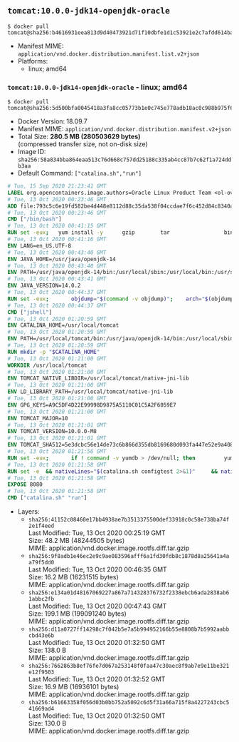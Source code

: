 ## `tomcat:10.0.0-jdk14-openjdk-oracle`

```console
$ docker pull tomcat@sha256:b4616931eea813d9d40473921d71f10dbfe1d1c53921e2c7afdd614bab6f2740
```

-	Manifest MIME: `application/vnd.docker.distribution.manifest.list.v2+json`
-	Platforms:
	-	linux; amd64

### `tomcat:10.0.0-jdk14-openjdk-oracle` - linux; amd64

```console
$ docker pull tomcat@sha256:5d500bfa0045418a3fa8cc05773b1e0c745e778adb18ac0c988b975f69639768
```

-	Docker Version: 18.09.7
-	Manifest MIME: `application/vnd.docker.distribution.manifest.v2+json`
-	Total Size: **280.5 MB (280503629 bytes)**  
	(compressed transfer size, not on-disk size)
-	Image ID: `sha256:58a834bba864eaa513c76d668c757dd25188c335ab4cc87b7c62f1a724ddb3aa`
-	Default Command: `["catalina.sh","run"]`

```dockerfile
# Tue, 15 Sep 2020 21:23:41 GMT
LABEL org.opencontainers.image.authors=Oracle Linux Product Team <ol-ovm-info_ww@oracle.com> org.opencontainers.image.url=https://github.com/oracle/container-images org.opencontainers.image.source=https://github.com/oracle/container-images/tree/dist-amd64/7-slim org.opencontainers.image.vendor=Oracle America, Inc org.opencontainers.image.title=Oracle Linux 7 (slim) org.opencontainers.image.description=Oracle Linux is an open-source       operating system available under the GNU General Public License (GPLv2) and       is suitable for both general purpose or Oracle workloads.
# Tue, 13 Oct 2020 00:23:46 GMT
ADD file:793c5c6e19fd582be4d448e8112d88c35da538f04ccdae7f6c452d84c8340aad in / 
# Tue, 13 Oct 2020 00:23:46 GMT
CMD ["/bin/bash"]
# Tue, 13 Oct 2020 00:41:15 GMT
RUN set -eux; 	yum install -y 		gzip 		tar 				binutils 		freetype fontconfig 	; 	rm -rf /var/cache/yum
# Tue, 13 Oct 2020 00:41:16 GMT
ENV LANG=en_US.UTF-8
# Tue, 13 Oct 2020 00:43:40 GMT
ENV JAVA_HOME=/usr/java/openjdk-14
# Tue, 13 Oct 2020 00:43:40 GMT
ENV PATH=/usr/java/openjdk-14/bin:/usr/local/sbin:/usr/local/bin:/usr/sbin:/usr/bin:/sbin:/bin
# Tue, 13 Oct 2020 00:43:41 GMT
ENV JAVA_VERSION=14.0.2
# Tue, 13 Oct 2020 00:44:37 GMT
RUN set -eux; 		objdump="$(command -v objdump)"; 	arch="$(objdump --file-headers "$objdump" | awk -F '[:,]+[[:space:]]+' '$1 == "architecture" { print $2 }')"; 	case "$arch" in 		amd64 | i386:x86-64) 			downloadUrl=https://download.java.net/java/GA/jdk14.0.2/205943a0976c4ed48cb16f1043c5c647/12/GPL/openjdk-14.0.2_linux-x64_bin.tar.gz; 			downloadSha256=91310200f072045dc6cef2c8c23e7e6387b37c46e9de49623ce0fa461a24623d; 			;; 		*) echo >&2 "error: unsupported architecture: '$arch'"; exit 1 ;; 	esac; 		curl -fL -o openjdk.tgz "$downloadUrl"; 	echo "$downloadSha256 *openjdk.tgz" | sha256sum --strict --check -; 		mkdir -p "$JAVA_HOME"; 	tar --extract 		--file openjdk.tgz 		--directory "$JAVA_HOME" 		--strip-components 1 		--no-same-owner 	; 	rm openjdk.tgz; 		ln -sfT "$JAVA_HOME" /usr/java/default; 	ln -sfT "$JAVA_HOME" /usr/java/latest; 	for bin in "$JAVA_HOME/bin/"*; do 		base="$(basename "$bin")"; 		[ ! -e "/usr/bin/$base" ]; 		alternatives --install "/usr/bin/$base" "$base" "$bin" 20000; 	done; 		java -Xshare:dump; 		rm -rf "$JAVA_HOME/lib/security/cacerts"; 	ln -sT /etc/pki/ca-trust/extracted/java/cacerts "$JAVA_HOME/lib/security/cacerts"; 		fileEncoding="$(echo 'System.out.println(System.getProperty("file.encoding"))' | jshell -s -)"; [ "$fileEncoding" = 'UTF-8' ]; rm -rf ~/.java; 	javac --version; 	java --version
# Tue, 13 Oct 2020 00:44:37 GMT
CMD ["jshell"]
# Tue, 13 Oct 2020 01:20:59 GMT
ENV CATALINA_HOME=/usr/local/tomcat
# Tue, 13 Oct 2020 01:20:59 GMT
ENV PATH=/usr/local/tomcat/bin:/usr/java/openjdk-14/bin:/usr/local/sbin:/usr/local/bin:/usr/sbin:/usr/bin:/sbin:/bin
# Tue, 13 Oct 2020 01:20:59 GMT
RUN mkdir -p "$CATALINA_HOME"
# Tue, 13 Oct 2020 01:21:00 GMT
WORKDIR /usr/local/tomcat
# Tue, 13 Oct 2020 01:21:00 GMT
ENV TOMCAT_NATIVE_LIBDIR=/usr/local/tomcat/native-jni-lib
# Tue, 13 Oct 2020 01:21:00 GMT
ENV LD_LIBRARY_PATH=/usr/local/tomcat/native-jni-lib
# Tue, 13 Oct 2020 01:21:00 GMT
ENV GPG_KEYS=A9C5DF4D22E99998D9875A5110C01C5A2F6059E7
# Tue, 13 Oct 2020 01:21:00 GMT
ENV TOMCAT_MAJOR=10
# Tue, 13 Oct 2020 01:21:01 GMT
ENV TOMCAT_VERSION=10.0.0-M8
# Tue, 13 Oct 2020 01:21:01 GMT
ENV TOMCAT_SHA512=5e3dcbc56e14de73c6b866d355db8169680d093fa447e52e9a4082cc7ca363a385ac2a37a1acdc66c1945a21effe440aa06edd8a572ac6096cbe5e22ea356de4
# Tue, 13 Oct 2020 01:21:56 GMT
RUN set -eux; 		if ! command -v yumdb > /dev/null; then 		yum install -y yum-utils; 		yumdb set reason dep yum-utils; 	fi; 	if [ -f /etc/oracle-release ]; then 		yumdb set reason user filesystem; 	fi; 	_yum_install_temporary() { ( set -eu +x; 		local pkg todo=''; 		for pkg; do 			if ! rpm --query "$pkg" > /dev/null 2>&1; then 				todo="$todo $pkg"; 			fi; 		done; 		if [ -n "$todo" ]; then 			set -x; 			yum install -y $todo; 			yumdb set reason dep $todo; 		fi; 	) }; 	_yum_install_temporary gzip tar; 		ddist() { 		local f="$1"; shift; 		local distFile="$1"; shift; 		local mvnFile="${1:-}"; 		local success=; 		local distUrl=; 		for distUrl in 			"https://www.apache.org/dyn/closer.cgi?action=download&filename=$distFile" 			"https://www-us.apache.org/dist/$distFile" 			"https://www.apache.org/dist/$distFile" 			"https://archive.apache.org/dist/$distFile" 			${mvnFile:+"https://repo1.maven.org/maven2/org/apache/tomcat/tomcat/$mvnFile"} 		; do 			if curl -fL -o "$f" "$distUrl" && [ -s "$f" ]; then 				success=1; 				break; 			fi; 		done; 		[ -n "$success" ]; 	}; 		ddist 'tomcat.tar.gz' "tomcat/tomcat-$TOMCAT_MAJOR/v$TOMCAT_VERSION/bin/apache-tomcat-$TOMCAT_VERSION.tar.gz" "$TOMCAT_VERSION/tomcat-$TOMCAT_VERSION.tar.gz"; 	echo "$TOMCAT_SHA512 *tomcat.tar.gz" | sha512sum --strict --check -; 	ddist 'tomcat.tar.gz.asc' "tomcat/tomcat-$TOMCAT_MAJOR/v$TOMCAT_VERSION/bin/apache-tomcat-$TOMCAT_VERSION.tar.gz.asc" "$TOMCAT_VERSION/tomcat-$TOMCAT_VERSION.tar.gz.asc"; 	export GNUPGHOME="$(mktemp -d)"; 	for key in $GPG_KEYS; do 		gpg --batch --keyserver ha.pool.sks-keyservers.net --recv-keys "$key"; 	done; 	gpg --batch --verify tomcat.tar.gz.asc tomcat.tar.gz; 	tar -xf tomcat.tar.gz --strip-components=1; 	rm bin/*.bat; 	rm tomcat.tar.gz*; 	command -v gpgconf && gpgconf --kill all || :; 	rm -rf "$GNUPGHOME"; 		mv webapps webapps.dist; 	mkdir webapps; 		nativeBuildDir="$(mktemp -d)"; 	tar -xf bin/tomcat-native.tar.gz -C "$nativeBuildDir" --strip-components=1; 	_yum_install_temporary 		apr-devel 		gcc 		make 		openssl-devel 	; 	( 		export CATALINA_HOME="$PWD"; 		cd "$nativeBuildDir/native"; 		aprConfig="$(command -v apr-1-config)"; 		./configure 			--libdir="$TOMCAT_NATIVE_LIBDIR" 			--prefix="$CATALINA_HOME" 			--with-apr="$aprConfig" 			--with-java-home="$JAVA_HOME" 			--with-ssl=yes; 		make -j "$(nproc)"; 		make install; 	); 	rm -rf "$nativeBuildDir"; 	rm bin/tomcat-native.tar.gz; 		deps="$( 		find "$TOMCAT_NATIVE_LIBDIR" -type f -executable -exec ldd '{}' ';' 			| awk '/=>/ && $(NF-1) != "=>" { print $(NF-1) }' 			| sort -u 			| xargs -r rpm --query --whatprovides 			| sort -u 	)"; 	[ -z "$deps" ] || yumdb set reason user $deps; 		yum autoremove -y; 	yum clean all; 	rm -rf /var/cache/yum; 		find ./bin/ -name '*.sh' -exec sed -ri 's|^#!/bin/sh$|#!/usr/bin/env bash|' '{}' +; 		chmod -R +rX .; 	chmod 777 logs temp work
# Tue, 13 Oct 2020 01:21:58 GMT
RUN set -e 	&& nativeLines="$(catalina.sh configtest 2>&1)" 	&& nativeLines="$(echo "$nativeLines" | grep 'Apache Tomcat Native')" 	&& nativeLines="$(echo "$nativeLines" | sort -u)" 	&& if ! echo "$nativeLines" | grep -E 'INFO: Loaded( APR based)? Apache Tomcat Native library' >&2; then 		echo >&2 "$nativeLines"; 		exit 1; 	fi
# Tue, 13 Oct 2020 01:21:58 GMT
EXPOSE 8080
# Tue, 13 Oct 2020 01:21:58 GMT
CMD ["catalina.sh" "run"]
```

-	Layers:
	-	`sha256:41152c08460e17bb4938ae7b3513375500def33918c0c58e738ba74f2e1f4eed`  
		Last Modified: Tue, 13 Oct 2020 00:25:19 GMT  
		Size: 48.2 MB (48244505 bytes)  
		MIME: application/vnd.docker.image.rootfs.diff.tar.gzip
	-	`sha256:9f8adb1e46ec2e9c9ae083596afff6a1fd30fdb8c1878d8a25641a4aa79f5dd0`  
		Last Modified: Tue, 13 Oct 2020 00:46:35 GMT  
		Size: 16.2 MB (16231515 bytes)  
		MIME: application/vnd.docker.image.rootfs.diff.tar.gzip
	-	`sha256:e134a01d48167069227a867a714328376732f2338ebcb6ada2838ab61abbc2fb`  
		Last Modified: Tue, 13 Oct 2020 00:47:43 GMT  
		Size: 199.1 MB (199091240 bytes)  
		MIME: application/vnd.docker.image.rootfs.diff.tar.gzip
	-	`sha256:d11a0727ff14298c7f042b5e7a5b994952166b55e8808b7b5992aabbcbd43e6b`  
		Last Modified: Tue, 13 Oct 2020 01:32:50 GMT  
		Size: 138.0 B  
		MIME: application/vnd.docker.image.rootfs.diff.tar.gzip
	-	`sha256:7662863b8ef76fe7d067a253148f0faa47c30aec8f9ab7e9e11be321e12f9503`  
		Last Modified: Tue, 13 Oct 2020 01:32:52 GMT  
		Size: 16.9 MB (16936101 bytes)  
		MIME: application/vnd.docker.image.rootfs.diff.tar.gzip
	-	`sha256:b61663358f056d03b0bb752a5092c6d5f31a66a715f8a4227243cbc541669ad4`  
		Last Modified: Tue, 13 Oct 2020 01:32:50 GMT  
		Size: 130.0 B  
		MIME: application/vnd.docker.image.rootfs.diff.tar.gzip
